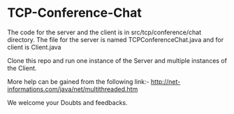 # TCP-Conference-Chat

The code for the server and the client is in src/tcp/conference/chat directory. The file for the server is named TCPConferenceChat.java and for client is Client.java

Clone this repo and run one instance of the Server and multiple instances of the Client.

More help can be gained from the following link:- http://net-informations.com/java/net/multithreaded.htm

We welcome your Doubts and feedbacks.
